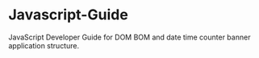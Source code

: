 # Javascript-Guide
JavaScript Developer Guide for DOM BOM and date time counter banner application structure.
